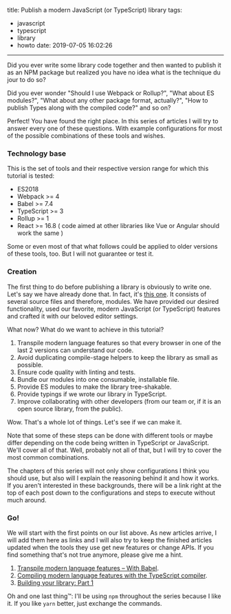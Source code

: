 title: Publish a modern JavaScript (or TypeScript) library
tags:
  - javascript
  - typescript
  - library
  - howto
date: 2019-07-05 16:02:26
---


Did you ever write some library code together and then wanted to publish it as an NPM package but realized you have no idea what is the technique du jour to do so?

Did you ever wonder "Should I use Webpack or Rollup?", "What about ES modules?", "What about any other package format, actually?", "How to publish Types along with the compiled code?" and so on?

Perfect! You have found the right place. In this series of articles I will try to answer every one of these questions. With example configurations for most of the possible combinations of these tools and wishes.

### Technology base

This is the set of tools and their respective version range for which this tutorial is tested:

- ES2018 
- Webpack >= 4
- Babel >= 7.4
- TypeScript >= 3
- Rollup >= 1
- React >= 16.8
( code aimed at other libraries like Vue or Angular should work the same )

Some or even most of that what follows could be applied to older versions of these tools, too. But I will not guarantee or test it. 

### Creation

The first thing to do before publishing a library is obviously to write one. Let's say we have already done that. In fact, it's [this one](https://github.com/4nduril/library-starter/tree/init). It consists of several source files and therefore, modules. We have provided our desired functionality, used our favorite, modern JavaScript (or TypeScript) features and crafted it with our beloved editor settings.

What now? What do we want to achieve in this tutorial?

1. Transpile modern language features so that every browser in one of the last 2 versions can understand our code.
1. Avoid duplicating compile-stage helpers to keep the library as small as possible.
1. Ensure code quality with linting and tests.
1. Bundle our modules into one consumable, installable file.
1. Provide ES modules to make the library tree-shakable.
1. Provide typings if we wrote our library in TypeScript.
1. Improve collaborating with other developers (from our team or, if it is an open source library, from the public).

Wow. That's a whole lot of things. Let's see if we can make it.

Note that some of these steps can be done with different tools or maybe differ depending on the code being written in TypeScript or JavaScript. We'll cover all of that. Well, probably not all of that, but I will try to cover the most common combinations.

The chapters of this series will not only show configurations I think you should use, but also will I explain the reasoning behind it and how it works. If you aren't interested in these backgrounds, there will be a link right at the top of each post down to the configurations and steps to execute without much around.

### Go!

We will start with the first points on our list above. As new articles arrive, I will add them here as links and I will also try to keep the finished articles updated when the tools they use get new features or change APIs. If you find something that's not true anymore, please give me a hint.

1. [Transpile modern language features – With Babel](http://tobias-barth.net/blog/2019/07/Transpile-modern-language-features-with-Babel/).
1. [Compiling modern language features with the TypeScript compiler](http://tobias-barth.net/blog/2019/07/Compiling-modern-language-features-with-the-TypeScript-compiler/).
1. [Building your library: Part 1](http://tobias-barth.net/blog/2019/07/Building-your-library-Part-1/)

Oh and one last thing™: I'll be using `npm` throughout the series because I like it. If you like `yarn` better, just exchange the commands.


